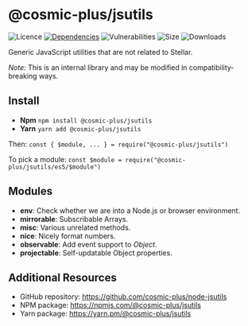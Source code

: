 # @cosmic-plus/jsutils

![Licence](https://img.shields.io/github/license/cosmic-plus/js-jsutils.svg)
[![Dependencies](https://david-dm.org/cosmic-plus/js-jsutils/status.svg)](https://david-dm.org/cosmic-plus/js-jsutils)
![Vulnerabilities](https://img.shields.io/snyk/vulnerabilities/npm/@cosmic-plus/jsutils.svg)
![Size](https://img.shields.io/bundlephobia/minzip/@cosmic-plus/jsutils.svg)
![Downloads](https://img.shields.io/npm/dt/@cosmic-plus/jsutils.svg)

Generic JavaScript utilities that are not related to Stellar.

_Note:_ This is an internal library and may be modified in
compatibility-breaking ways.

## Install

- **Npm** `npm install @cosmic-plus/jsutils`
- **Yarn** `yarn add @cosmic-plus/jsutils`

Then: `const { $module, ... } = require("@cosmic-plus/jsutils")`

To pick a module: `const $module = require("@cosmic-plus/jsutils/es5/$module")`

## Modules

- **env**: Check whether we are into a Node.js or browser environment.
- **mirrorable**: Subscribable Arrays.
- **misc**: Various unrelated methods.
- **nice**: Nicely format numbers.
- **observable**: Add event support to _Object_.
- **projectable**: Self-updatable Object properties.

## Additional Resources

- GitHub repository: https://github.com/cosmic-plus/node-jsutils
- NPM package: https://npmjs.com/@cosmic-plus/jsutils
- Yarn package: https://yarn.pm/@cosmic-plus/jsutils
